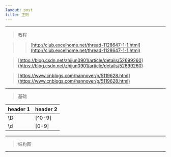 ```yaml
---
layout: post
title: 正则
---
```

---
> 教程

>> [http://club.excelhome.net/thread-1128647-1-1.html](http://club.excelhome.net/thread-1128647-1-1.html)

> [https://blog.csdn.net/zhijun0901/article/details/52699260](https://blog.csdn.net/zhijun0901/article/details/52699260)

> [https://www.cnblogs.com/hannover/p/5119628.html](https://www.cnblogs.com/hannover/p/5119628.html)

---

> 基础

header 1 | header 2
---|---
\D|[^0-9]
\d|[0-9]

---

> 结构图


---
